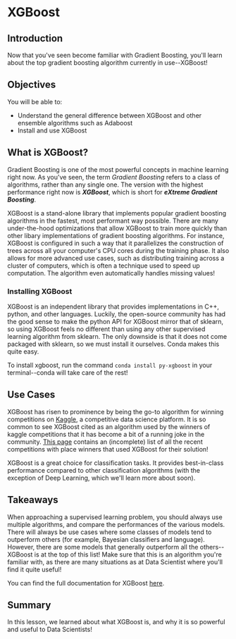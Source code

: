 
# XGBoost

## Introduction

Now that you've seen become familiar with Gradient Boosting, you'll learn about the top gradient boosting algorithm currently in use--XGBoost!

## Objectives

You will be able to:

* Understand the general difference between XGBoost and other ensemble algorithms such as Adaboost
* Install and use XGBoost 

## What is XGBoost?

Gradient Boosting is one of the most powerful concepts in machine learning right now. As you've seen, the term _Gradient Boosting_ refers to a class of algorithms, rather than any single one. The version with the highest performance right now is **_XGBoost_**, which is short for **_eXtreme Gradient Boosting_**. 

XGBoost is a stand-alone library that implements popular gradient boosting algorithms in the fastest, most performant way possible. There are many under-the-hood optimizations that allow XGBoost to train more quickly than other libary implementations of gradient boosting algorithms. For instance, XGBoost is configured in such a way that it parallelizes the construction of trees across all your computer's CPU cores during the training phase. It also allows for more advanced use cases, such as distributing training across a cluster of computers, which is often a technique used to speed up computation. The algorithm even automatically handles missing values!


### Installing XGBoost

XGBoost is an independent library that provides implementations in C++, python, and other languages. Luckily, the open-source community has had the good sense to make the python API for XGBoost mirror that of sklearn, so using XGBoost feels no different than using any other supervised learning algorithm from sklearn. The only downside is that it does not come packaged with sklearn, so we must install it ourselves. Conda makes this quite easy. 

To install xgboost, run the command `conda install py-xgboost` in your terminal--conda will take care of the rest!

## Use Cases

XGBoost has risen to prominence by being the go-to algorithm for winning competitions on [Kaggle](https://www.kaggle.com/), a competitive data science platform. It is so common to see XGBoost cited as an algorithm used by the winners of kaggle competitions that it has become a bit of a running joke in the community. [This page](https://github.com/dmlc/xgboost/tree/master/demo#machine-learning-challenge-winning-solutions) contains an (incomplete) list of all the recent competitions with place winners that used XGBoost for their solution!

XGBoost is a great choice for classification tasks. It provides best-in-class performance compared to other classification algorithms (with the exception of Deep Learning, which we'll learn more about soon).

## Takeaways

When approaching a supervised learning problem, you should always use multiple algorithms, and compare the performances of the various models. There will always be use cases where some classes of models tend to outperform others (for example, Bayesian classifiers and language). However, there are some models that generally outperform all the others--XGBoost is at the top of this list! Make sure that this is an algorithm you're familiar with, as there are many situations as at Data Scientist where you'll find it quite useful!

You can find the full documentation for XGBoost [here](https://xgboost.readthedocs.io/en/latest/). 


## Summary

In this lesson, we learned about what XGBoost is, and why it is so powerful and useful to Data Scientists!
